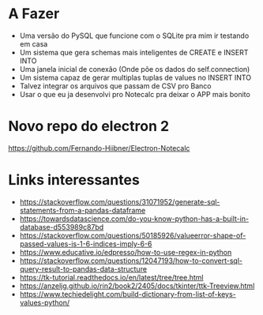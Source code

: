 # A Fazer
* Uma versão do PySQL que funcione com o SQLite pra mim ir testando em casa
* Um sistema que gera schemas mais inteligentes de CREATE e INSERT INTO
* Uma janela inicial de conexão (Onde põe os dados do self.connection)
* Um sistema capaz de gerar multiplas tuplas de values no INSERT INTO
* Talvez integrar os arquivos que passam de CSV pro Banco
* Usar o que eu ja desenvolvi pro Notecalc pra deixar o APP mais bonito

# Novo repo do electron 2
https://github.com/Fernando-Hiibner/Electron-Notecalc

# Links interessantes
* https://stackoverflow.com/questions/31071952/generate-sql-statements-from-a-pandas-dataframe  
* https://towardsdatascience.com/do-you-know-python-has-a-built-in-database-d553989c87bd
* https://stackoverflow.com/questions/50185926/valueerror-shape-of-passed-values-is-1-6-indices-imply-6-6
* https://www.educative.io/edpresso/how-to-use-regex-in-python
* https://stackoverflow.com/questions/12047193/how-to-convert-sql-query-result-to-pandas-data-structure
* https://tk-tutorial.readthedocs.io/en/latest/tree/tree.html
* https://anzeljg.github.io/rin2/book2/2405/docs/tkinter/ttk-Treeview.html
* https://www.techiedelight.com/build-dictionary-from-list-of-keys-values-python/